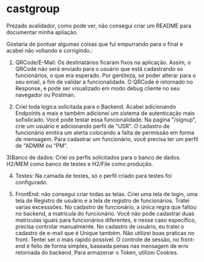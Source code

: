 # castgroup

Prezado avalidador, como pode ver, não consegui criar um README para documentar minha apliação.

Gostaria de pontuar algumas coisas que fui empurrando para o final e acabei não voltando e corrigindo.:
1) QRCode/E-Mail: Os destinatários ficaram fixos na aplicação.
    Assim, o QRCode não será enviado para o usuário que está cadastrando so funcionários, o que era esperado.
    Por gentileza, se poder alterar para o seu email, a fim de validar a funcionalidade.
    O QRCode é retornado no Response, e pode ser visualizado em modo debug cliente no seu navegador ou Postman.
    
2) Criei toda logica solicitada para o Backend.
    Acabei adicionando Endpoints a mais e também adicionei um sistema de autenticação mais sofisticado.
    Você pode testar essa funcionalidade. Na pagina "/signup", crie um usuário e adicionando perfil de "USR".
    O cadastro de funcionário emitira um alerta colocando a falta de permissão em forma de mensagem.
    Para cadastrar um funcionário, você precisa ter um perfil de "ADMIM ou "PM".
    
3)Banco de dados: Criei os perfis solicitados para o banco de dados. H2/MEM como banco de testes e H2/File como produção.

4) Testes: Na camada de testes, só o perfil criado para testes foi configurado.
    
4) FrontEnd: não consegui criar todas as telas. Criei uma tela de login, uma tela de Registro de usuário e a tela de registro de funcionários.
    Tratei varias excesssões.
    No cadastro de funcionário, a única regra que faltou no backend, a matricula do funcionário.
    Você não pode cadastrar duas matriculas iguais para funcionários diferentes, e nesse caso específico, precisa controlar manualmente.
    No cadastro de usuário, eu tratei o cadastro de e-mail que é Unique também.
    Não utilizei boas praticas no front. Tentei ser o mais rapido possível.
    O controle de sessão, no front-end é feito de forma simples, baseada penas nas mensagem de erro retornada do backend.
    Para armazenar o Token, utilizei Cookies.
    
 
